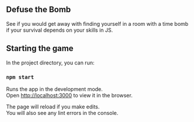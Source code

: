 ## Defuse the Bomb

See if you would get away with finding yourself in a room with a time bomb if your survival depends on your skills in JS.

## Starting the game

In the project directory, you can run:

### `npm start`

Runs the app in the development mode.\
Open [http://localhost:3000](http://localhost:3000) to view it in the browser.

The page will reload if you make edits.\
You will also see any lint errors in the console.
